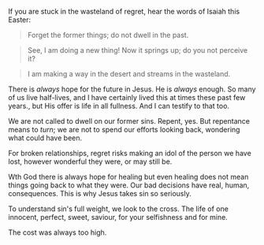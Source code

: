 If you are stuck in the wasteland of regret, hear the words of Isaiah
this Easter:

> Forget the former things; do not dwell in the past.

> See, I am doing a new thing! Now it springs up; do you not perceive
> it?

> I am making a way in the desert and streams in the wasteland.

There is *always* hope for the future in Jesus. He is *always*
enough. So many of us live half-lives, and I have certainly lived this
at times these past few years., but His offer is life in all
fullness. And I can testify to that too.

We are not called to dwell on our former sins. Repent, yes. But
repentance means to *turn*; we are not to spend our efforts looking
back, wondering what could have been.

For broken relationships, regret risks making an idol of the person we
have lost, however wonderful they were, or may still be.

Wth God there is always hope for healing but even healing does not
mean things going back to what they were. Our bad decisions have real,
human, consequences. This is why Jesus takes sin so seriously.

To understand sin's full weight, we look to the cross. The life of one
innocent, perfect, sweet, saviour, for your selfishness and for mine.

The cost was always too high.

